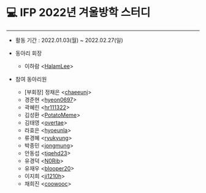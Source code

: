 # 💻 IFP 2022년 겨울방학 스터디

------

- 활동 기간 : 2022.01.03(월) ~ 2022.02.27(일)

- 동아리 회장 

  - 이하람 <[HalamLee](https://github.com/HalamLee)>

- 참여 동아리원

  - [부회장]  정채은 <[chaeeunj](https://github.com/chaeeunj)>
  - 경준현 <[hyeon0697](https://github.com/hyeon0697)>
  - 곽혜린 <[hr111322](https://github.com/hr111322)>
  - 김성환 <[PotatoMeme](https://github.com/PotatoMeme)>
  - 김태영 <[overtae](https://github.com/overtae)>
  - 라효은 <[hyoeunla](https://github.com/hyoeunla)>
  - 류경혜 <[ryukyung](https://github.com/ryukyung)>
  - 박종민 <[jongmung](https://github.com/jongmung)>
  - 안동섭 <[tjqehd23](https://github.com/tjqehd23)>
  - 유경덕 <[N0Rib](https://github.com/N0Rib)>
  - 유재우 <[blooper20](https://github.com/blooper20)>
  - 이지희 <[ji1210h](https://github.com/ji1210h)>
  - 채희진 <[coowooc](https://github.com/coowooc)>
  
